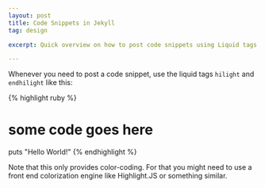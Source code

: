 ```yaml
---
layout: post
title: Code Snippets in Jekyll
tag: design

excerpt: Quick overview on how to post code snippets using Liquid tags and how to escape or not escape markdown and HTML in your blog entries. 

---
```


Whenever you need to post a code snippet, use the liquid tags `hilight` and `endhilight` like this:

{% highlight ruby %}
# some code goes here
puts "Hello World!"
{% endhighlight %}

Note that this only provides color-coding. For that you might need to use a front end colorization engine like Highlight.JS or something similar.